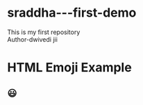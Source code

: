 # sraddha---first-demo
This is my first repository 
<br>
Author-dwivedi jii
<html>
<body>

<h1>HTML Emoji Example</h1>

<h2>&#128515;</h2>

</body>
</html>

